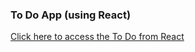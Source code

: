 <h3>To Do App (using React)</h3>
<a href="https://vik-kalsi.github.io/react-To-Do-App/">Click here to access the To Do from React</a>